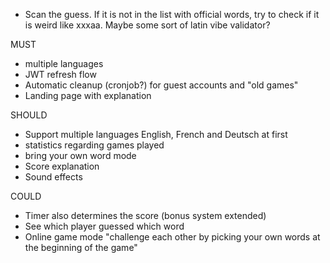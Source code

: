 - Scan the guess. If it is not in the list with official words, try to check if it is weird like xxxaa. Maybe some sort of latin vibe validator?


MUST
- multiple languages
- JWT refresh flow
- Automatic cleanup (cronjob?) for guest accounts and "old games"
- Landing page with explanation

SHOULD
- Support multiple languages English, French and Deutsch at first
- statistics regarding games played
- bring your own word mode
- Score explanation
- Sound effects

COULD
- Timer also determines the score (bonus system extended)
- See which player guessed which word
- Online game mode "challenge each other by picking your own words at the beginning of the game"
